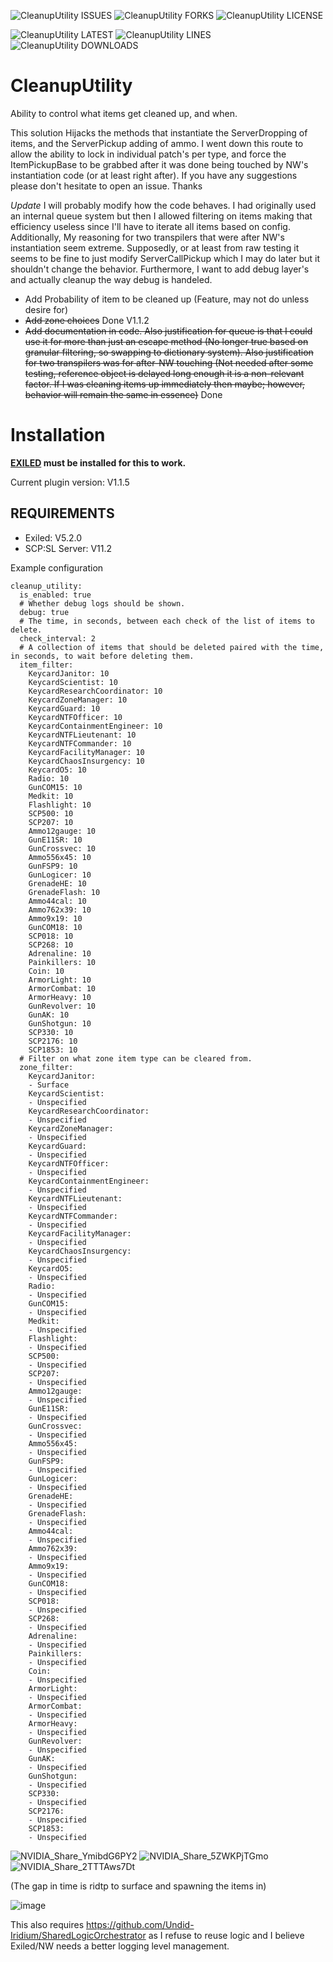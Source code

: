 

![CleanupUtility ISSUES](https://img.shields.io/github/issues/Undid-Iridium/CleanupUtility)
![CleanupUtility FORKS](https://img.shields.io/github/forks/Undid-Iridium/CleanupUtility)
![CleanupUtility LICENSE](https://img.shields.io/github/license/Undid-Iridium/CleanupUtility)


![CleanupUtility LATEST](https://img.shields.io/github/v/release/Undid-Iridium/CleanupUtility?include_prereleases&style=flat-square)
![CleanupUtility LINES](https://img.shields.io/tokei/lines/github/Undid-Iridium/CleanupUtility)
![CleanupUtility DOWNLOADS](https://img.shields.io/github/downloads/Undid-Iridium/CleanupUtility/total?style=flat-square)


# CleanupUtility

Ability to control what items get cleaned up, and when.

This solution Hijacks the methods that instantiate the ServerDropping of items, and the ServerPickup adding of ammo. I went down this route to allow the ability to lock in individual patch's per type, and force the ItemPickupBase to be grabbed after it was done being touched by NW's instantiation code (or at least right after). If you have any suggestions please don't hesitate to open an issue. Thanks

*Update* I will probably modify how the code behaves. I had originally used an internal queue system but then I allowed filtering on items making that efficiency useless since I'll have to iterate all items based on config. Additionally, My reasoning for two transpilers that were after NW's instantiation seem extreme. Supposedly, or at least from raw testing it seems to be fine to just modify ServerCallPickup which I may do later but it shouldn't change the behavior. Furthermore, I want to add debug layer's and actually cleanup the way debug is handeled.

* Add Probability of item to be cleaned up (Feature, may not do unless desire for)
* ~~Add zone choices~~ Done V1.1.2
* ~~Add documentation in code. Also justification for queue is that I could use it for more than just an escape method (No longer true based on granular filtering, so swapping to dictionary system). Also justification for two transpilers was for after-NW touching (Not needed after some testing, reference object is delayed long enough it is a non-relevant factor. If I was cleaning items up immediately then maybe; however, behavior will remain the same in essence)~~ Done

# Installation

**[EXILED](https://github.com/Exiled-Team/EXILED) must be installed for this to work.**

Current plugin version: V1.1.5

## REQUIREMENTS
* Exiled: V5.2.0
* SCP:SL Server: V11.2


Example configuration
```
cleanup_utility:
  is_enabled: true
  # Whether debug logs should be shown.
  debug: true
  # The time, in seconds, between each check of the list of items to delete.
  check_interval: 2
  # A collection of items that should be deleted paired with the time, in seconds, to wait before deleting them.
  item_filter:
    KeycardJanitor: 10
    KeycardScientist: 10
    KeycardResearchCoordinator: 10
    KeycardZoneManager: 10
    KeycardGuard: 10
    KeycardNTFOfficer: 10
    KeycardContainmentEngineer: 10
    KeycardNTFLieutenant: 10
    KeycardNTFCommander: 10
    KeycardFacilityManager: 10
    KeycardChaosInsurgency: 10
    KeycardO5: 10
    Radio: 10
    GunCOM15: 10
    Medkit: 10
    Flashlight: 10
    SCP500: 10
    SCP207: 10
    Ammo12gauge: 10
    GunE11SR: 10
    GunCrossvec: 10
    Ammo556x45: 10
    GunFSP9: 10
    GunLogicer: 10
    GrenadeHE: 10
    GrenadeFlash: 10
    Ammo44cal: 10
    Ammo762x39: 10
    Ammo9x19: 10
    GunCOM18: 10
    SCP018: 10
    SCP268: 10
    Adrenaline: 10
    Painkillers: 10
    Coin: 10
    ArmorLight: 10
    ArmorCombat: 10
    ArmorHeavy: 10
    GunRevolver: 10
    GunAK: 10
    GunShotgun: 10
    SCP330: 10
    SCP2176: 10
    SCP1853: 10
  # Filter on what zone item type can be cleared from.
  zone_filter:
    KeycardJanitor:
    - Surface
    KeycardScientist:
    - Unspecified
    KeycardResearchCoordinator:
    - Unspecified
    KeycardZoneManager:
    - Unspecified
    KeycardGuard:
    - Unspecified
    KeycardNTFOfficer:
    - Unspecified
    KeycardContainmentEngineer:
    - Unspecified
    KeycardNTFLieutenant:
    - Unspecified
    KeycardNTFCommander:
    - Unspecified
    KeycardFacilityManager:
    - Unspecified
    KeycardChaosInsurgency:
    - Unspecified
    KeycardO5:
    - Unspecified
    Radio:
    - Unspecified
    GunCOM15:
    - Unspecified
    Medkit:
    - Unspecified
    Flashlight:
    - Unspecified
    SCP500:
    - Unspecified
    SCP207:
    - Unspecified
    Ammo12gauge:
    - Unspecified
    GunE11SR:
    - Unspecified
    GunCrossvec:
    - Unspecified
    Ammo556x45:
    - Unspecified
    GunFSP9:
    - Unspecified
    GunLogicer:
    - Unspecified
    GrenadeHE:
    - Unspecified
    GrenadeFlash:
    - Unspecified
    Ammo44cal:
    - Unspecified
    Ammo762x39:
    - Unspecified
    Ammo9x19:
    - Unspecified
    GunCOM18:
    - Unspecified
    SCP018:
    - Unspecified
    SCP268:
    - Unspecified
    Adrenaline:
    - Unspecified
    Painkillers:
    - Unspecified
    Coin:
    - Unspecified
    ArmorLight:
    - Unspecified
    ArmorCombat:
    - Unspecified
    ArmorHeavy:
    - Unspecified
    GunRevolver:
    - Unspecified
    GunAK:
    - Unspecified
    GunShotgun:
    - Unspecified
    SCP330:
    - Unspecified
    SCP2176:
    - Unspecified
    SCP1853:
    - Unspecified
 ```
 
![NVIDIA_Share_YmibdG6PY2](https://user-images.githubusercontent.com/24619207/163738277-e2a80193-5ae2-497e-99fd-181468e7742f.png)
![NVIDIA_Share_5ZWKPjTGmo](https://user-images.githubusercontent.com/24619207/163738279-76834f94-42ee-4bc6-845a-6eca3a60d577.png)
![NVIDIA_Share_2TTTAws7Dt](https://user-images.githubusercontent.com/24619207/163738278-5dc8afe0-9dbe-4e02-92ca-c9056e57c369.png)

(The gap in time is ridtp to surface and spawning the items in)

![image](https://user-images.githubusercontent.com/24619207/163898085-097de715-450f-47b9-adc1-ed5d019f789a.png)

This also requires https://github.com/Undid-Iridium/SharedLogicOrchestrator as I refuse to reuse logic and I believe Exiled/NW needs a better logging level management. 
